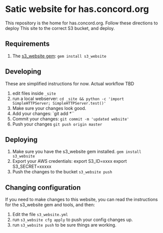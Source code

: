 # Satic website for has.concord.org

This repository is the home for has.concord.org. Follow these directions to deploy This
site to the correct S3 bucket, and deploy.

## Requirements

1. The [s3_website gem](https://github.com/laurilehmijoki/s3_website): `gem install s3_website`

## Developing

These are simplified instructions for now. Actual workflow TBD

1. edit files inside `_site`
2. run a local webserver: `cd _site && python -c 'import SimpleHTTPServer; SimpleHTTPServer.test()'`
3. Make sure your changes look good.
4. Add your changes: `git add *``
5. Commit your changes: `git commit -m 'updated website'`
6. Push your changes `git push origin master`


## Deploying

1. Make sure you have the s3_website gem installed. `gem install s3_website`
2. Export your AWS credentials:
    export S3_ID=xxxx
    export S3_SECRET=xxxxx
3. Push the changes to the bucket  `s3_website push`

## Changing configuration

If you need to make changes to this website, you can read the instructions for
the s3_website gem and tools, and then:

1. Edit the file `s3_website.yml`
2. run `s3_website cfg apply` to push your config changes up.
3. run `s3_website push` to be sure things are working.
